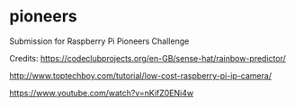 # pioneers
Submission for Raspberry Pi Pioneers Challenge

Credits:
https://codeclubprojects.org/en-GB/sense-hat/rainbow-predictor/

http://www.toptechboy.com/tutorial/low-cost-raspberry-pi-ip-camera/

https://www.youtube.com/watch?v=nKifZ0ENi4w
